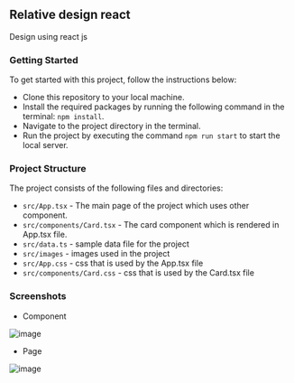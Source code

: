 ## Relative design react
Design using react js

### Getting Started
To get started with this project, follow the instructions below:

- Clone this repository to your local machine.
- Install the required packages by running the following command in the terminal: `npm install`.
- Navigate to the project directory in the terminal.
- Run the project by executing the command `npm run start` to start the local server.

### Project Structure
The project consists of the following files and directories:
- `src/App.tsx` - The main page of the project which uses other component.
- `src/components/Card.tsx` - The card component which is rendered in App.tsx file.
- `src/data.ts` - sample data file for the project
- `src/images` - images used in the project
- `src/App.css` - css that is used by the App.tsx file
- `src/components/Card.css` - css that is used by the Card.tsx file

### Screenshots
- Component

![image](https://user-images.githubusercontent.com/29038590/227778112-0ca4fc19-f0bc-460a-89d8-f624b180df41.png)

- Page

![image](https://user-images.githubusercontent.com/29038590/227778046-900ba7dd-7859-44a8-afeb-3b6bb2383bc1.png)


